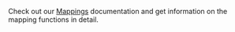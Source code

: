 Check out our [Mappings](../../build/manifest/chain-specific/cosmos.md) documentation and get information on the mapping functions in detail.
